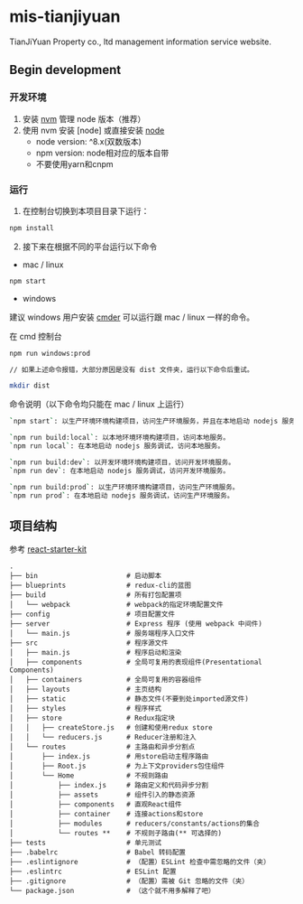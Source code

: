 # mis-tianjiyuan
TianJiYuan Property co., ltd management information service website.

## Begin development

### 开发环境
1. 安装 [nvm](//github.com/creationix/nvm) 管理 node 版本（推荐）
2. 使用 nvm 安装 [node] 或直接安装 [node](//nodejs.org)
    * node version: ^8.x(双数版本)
    * npm version: node相对应的版本自带
    * 不要使用yarn和cnpm

### 运行

1. 在控制台切换到本项目目录下运行：

```sh
npm install
```

2. 接下来在根据不同的平台运行以下命令

* mac / linux

```sh
npm start
```

* windows

建议 windows 用户安装 [cmder](//cmder.net/) 可以运行跟 mac / linux 一样的命令。

在 cmd 控制台

```sh
npm run windows:prod

// 如果上述命令报错，大部分原因是没有 dist 文件夹，运行以下命令后重试。

mkdir dist
```

命令说明（以下命令均只能在 mac / linux 上运行）
```sh
`npm start`: 以生产环境环境构建项目，访问生产环境服务，并且在本地启动 nodejs 服务调试。

`npm run build:local`: 以本地环境环境构建项目，访问本地服务。
`npm run local`: 在本地启动 nodejs 服务调试，访问本地服务。

`npm run build:dev`: 以开发环境环境构建项目，访问开发环境服务。
`npm run dev`: 在本地启动 nodejs 服务调试，访问开发环境服务。

`npm run build:prod`: 以生产环境环境构建项目，访问生产环境服务。
`npm run prod`: 在本地启动 nodejs 服务调试，访问生产环境服务。
```

## 项目结构

参考
[react-starter-kit](https://github.com/bodyno/react-starter-kit.git)

```
.
├── bin                      # 启动脚本
├── blueprints               # redux-cli的蓝图
├── build                    # 所有打包配置项
│   └── webpack              # webpack的指定环境配置文件
├── config                   # 项目配置文件
├── server                   # Express 程序 (使用 webpack 中间件)
│   └── main.js              # 服务端程序入口文件
├── src                      # 程序源文件
│   ├── main.js              # 程序启动和渲染
│   ├── components           # 全局可复用的表现组件(Presentational Components)
│   ├── containers           # 全局可复用的容器组件
│   ├── layouts              # 主页结构
│   ├── static               # 静态文件(不要到处imported源文件)
│   ├── styles               # 程序样式
│   ├── store                # Redux指定块
│   │   ├── createStore.js   # 创建和使用redux store
│   │   └── reducers.js      # Reducer注册和注入
│   └── routes               # 主路由和异步分割点
│       ├── index.js         # 用store启动主程序路由
│       ├── Root.js          # 为上下文providers包住组件
│       └── Home             # 不规则路由
│           ├── index.js     # 路由定义和代码异步分割
│           ├── assets       # 组件引入的静态资源
│           ├── components   # 直观React组件
│           ├── container    # 连接actions和store
│           ├── modules      # reducers/constants/actions的集合
│           └── routes **    # 不规则子路由(** 可选择的)
├── tests                    # 单元测试
├── .babelrc                 # Babel 转码配置
├── .eslintignore            # （配置）ESLint 检查中需忽略的文件（夹）
├── .eslintrc                # ESLint 配置
├── .gitignore               # （配置）需被 Git 忽略的文件（夹）
└── package.json             # （这个就不用多解释了吧）
```